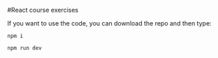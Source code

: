 #React course exercises

If you want to use the code, you can download the repo and then type:

`npm i`

`npm run dev`